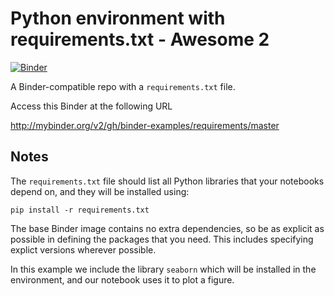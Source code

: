 # Python environment with requirements.txt - Awesome 2

[![Binder](http://mybinder.org/badge_logo.svg)](http://beta.mybinder.org/v2/gh/binder-examples/requirements/master)

A Binder-compatible repo with a `requirements.txt` file.

Access this Binder at the following URL 

http://mybinder.org/v2/gh/binder-examples/requirements/master

## Notes
The `requirements.txt` file should list all Python libraries that your notebooks
depend on, and they will be installed using:

```
pip install -r requirements.txt
```

The base Binder image contains no extra dependencies, so be as
explicit as possible in defining the packages that you need. This includes
specifying explict versions wherever possible.

In this example we include the library `seaborn` which will be installed in
the environment, and our notebook uses it to plot a figure.
